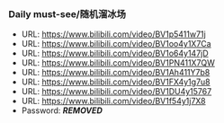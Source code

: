### Daily must-see/随机溜冰场

- URL: https://www.bilibili.com/video/BV1p5411w71j
- URL: https://www.bilibili.com/video/BV1oo4y1X7Ca
- URL: https://www.bilibili.com/video/BV1o64y147jD
- URL: https://www.bilibili.com/video/BV1PN411X7QW
- URL: https://www.bilibili.com/video/BV1Ah411Y7b8
- URL: https://www.bilibili.com/video/BV1FX4y1g7u8
- URL: https://www.bilibili.com/video/BV1DU4y15767
- URL: https://www.bilibili.com/video/BV1f54y1j7X8
- Password: ***REMOVED***

